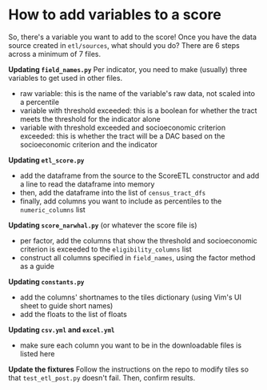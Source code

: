 # How to add variables to a score

So, there's a variable you want to add to the score! Once you have the data source created in `etl/sources`, what should you do? There are 6 steps across a minimum of 7 files.

__Updating `field_names.py`__
Per indicator, you need to make (usually) three variables to get used in other files.
- raw variable: this is the name of the variable's raw data, not scaled into a percentile
- variable with threshold exceeded: this is a boolean for whether the tract meets the threshold for the indicator alone
- variable with threshold exceeded and socioeconomic criterion exceeded: this is whether the tract will be a DAC based on the socioeconomic criterion and the indicator

__Updating `etl_score.py`__
- add the dataframe from the source to the ScoreETL constructor and add a line to read the dataframe into memory
- then, add the dataframe into the list of `census_tract_dfs`
- finally, add columns you want to include as percentiles to the  `numeric_columns` list

__Updating `score_narwhal.py`__ (or whatever the score file is)
- per factor, add the columns that show the threshold and socioeconomic criterion is exceeded to the `eligibility_columns` list
- construct all columns specified in `field_names`, using the factor method as a guide

__Updating `constants.py`__
- add the columns' shortnames to the tiles dictionary (using Vim's UI sheet to guide short names)
- add the floats to the list of floats

__Updating `csv.yml` and `excel.yml`__
- make sure each column you want to be in the downloadable files is listed here

__Update the fixtures__
Follow the instructions on the repo to modify tiles so that `test_etl_post.py` doesn't fail. Then, confirm results.
